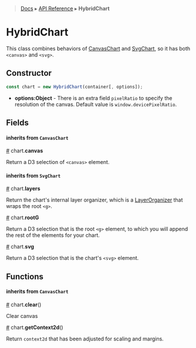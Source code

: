  > [Docs](../../TableOfContent.md) ▸ [API Reference](index.md) ▸ **HybridChart**

# HybridChart

This class combines behaviors of [CanvasChart](CanvasChart.md) and [SvgChart](SvgChart.md), so it has both `<canvas>` and `<svg>`.

## Constructor

```javascript
const chart = new HybridChart(container[, options]);
```

* **options:Object** - There is an extra field `pixelRatio` to specify the resolution of the canvas. Default value is `window.devicePixelRatio`.

## Fields

#### inherits from `CanvasChart`

<a name="canvas" href="HybridChart.md#canvas">#</a> chart.**canvas**

Return a D3 selection of ```<canvas>``` element.

#### inherits from `SvgChart`

<a name="layers" href="SvgChart.md#layers">#</a> chart.**layers**

Return the chart's internal layer organizer, which is a [LayerOrganizer](LayerOrganizer) that wraps the root ```<g>```.

<a name="rootG" href="SvgChart.md#rootG">#</a> chart.**rootG**

Return a D3 selection that is the root ```<g>``` element, to which you will append the rest of the elements for your chart.

<a name="svg" href="SvgChart.md#svg">#</a> chart.**svg**

Return a D3 selection that is the chart's ```<svg>``` element.

## Functions

#### inherits from `CanvasChart`

<a name="clear" href="HybridChart.md#clear">#</a> chart.**clear**()

Clear canvas

<a name="getContext2d" href="HybridChart.md#getContext2d">#</a> chart.**getContext2d**()

Return `context2d` that has been adjusted for scaling and margins.

